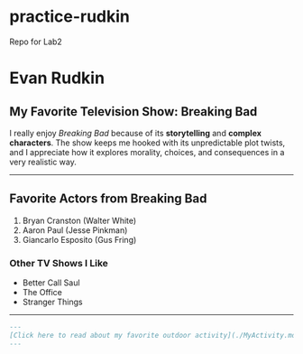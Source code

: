 # practice-rudkin
Repo for Lab2

# Evan Rudkin

## My Favorite Television Show: Breaking Bad

I really enjoy *Breaking Bad* because of its **storytelling** and **complex characters**. The show keeps me hooked with its unpredictable plot twists, and I appreciate how it explores morality, choices, and consequences in a very realistic way.

---

## Favorite Actors from Breaking Bad

1. Bryan Cranston (Walter White)
2. Aaron Paul (Jesse Pinkman)
3. Giancarlo Esposito (Gus Fring)

### Other TV Shows I Like

- Better Call Saul
- The Office
- Stranger Things

---

```markdown
---
[Click here to read about my favorite outdoor activity](./MyActivity.md)
---
